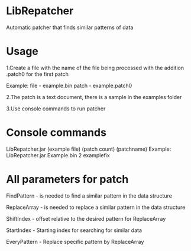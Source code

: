 # LibRepatcher
Automatic patcher that finds similar patterns of data
# Usage

1.Create a file with the name of the file being processed with the addition .patch0 for the first patch

Example: file - example.bin patch - example.patch0

2.The patch is a text document, there is a sample in the examples folder

3.Use console commands to run patcher

# Console commands

LibRepatcher.jar (example file) (patch count) (patchname)
Example: LibRepatcher.jar Example.bin 2 examplefix

# All parameters for patch

FindPattern - is needed to find a similar pattern in the data structure

ReplaceArray - is needed to replace a similar pattern in the data structure

ShiftIndex - offset relative to the desired pattern for ReplaceArray

StartIndex - Starting index for searching for similar data

EveryPattern - Replace specific pattern by ReplaceArray
